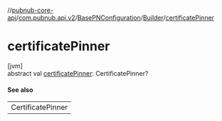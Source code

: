 //[pubnub-core-api](../../../../index.md)/[com.pubnub.api.v2](../../index.md)/[BasePNConfiguration](../index.md)/[Builder](index.md)/[certificatePinner](certificate-pinner.md)

# certificatePinner

[jvm]\
abstract val [certificatePinner](certificate-pinner.md): CertificatePinner?

#### See also

| |
|---|
| CertificatePinner |

